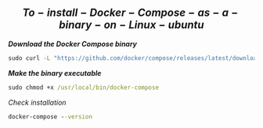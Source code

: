 $$To-install-Docker-Compose-as-a-binary-on-Linux-ubuntu$$
---

**_Download the Docker Compose binary_**

```cmd
sudo curl -L "https://github.com/docker/compose/releases/latest/download/docker-compose-$(uname -s)-$(uname -m)" -o /usr/local/bin/docker-compose
```

**_Make the binary executable_**

```cmd
sudo chmod +x /usr/local/bin/docker-compose
```
_Check installation_

```cmd
docker-compose --version
```
